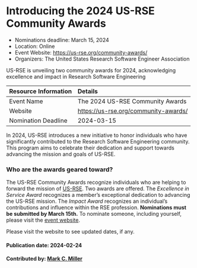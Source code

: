# Introducing the 2024 US-RSE Community Awards

- Nominations deadline: March 15, 2024
- Location: Online 
- Event Website: https://us-rse.org/community-awards/
- Organizers: The United States Research Software Engineer Association

<!-- deck start -->
US-RSE is unveiling two community awards for 2024, acknowledging excellence and impact in Research Software Engineering
<!-- deck end -->

Resource Information | Details
:--- | :---			   
Event Name| The 2024 US-RSE Community Awards
Website | https://us-rse.org/community-awards/
Nomination Deadline | 2024-03-15

In 2024, US-RSE introduces a new initiative to honor individuals who have significantly contributed to the Research Software Engineering community. 
This program aims to celebrate their dedication and support towards advancing the mission and goals of US-RSE.

### Who are the awards geared toward?
The US-RSE Community Awards recognize individuals who are helping to forward the mission of [US-RSE](https://us-rse.org).
Two awards are offered.
The *Excellence in Service Award* recognizes a member’s exceptional dedication to advancing the US-RSE mission.
The *Impact Award* recognizes an individual’s contributions and influence within the RSE profession. 
**Nominations must be submitted by March 15th.**
To nominate someone, including yourself, please visit the [event website](https://us-rse.org/community-awards/).

Please visit the website to see updated dates, if any.

#### Publication date: 2024-02-24

#### Contributed by: [Mark C. Miller](https://github.com/markcmiller86)

<!---
Publish: yes
Topics: research software engineers
--->

